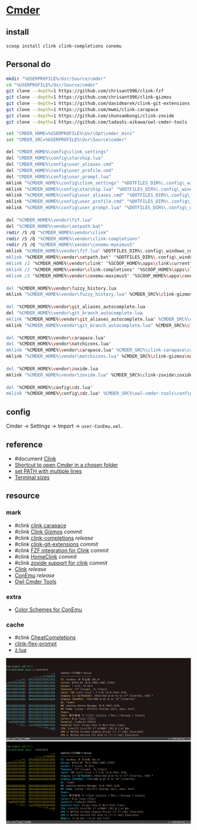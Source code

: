 # [Cmder](https://cmder.app/)

## install

```sh
scoop install clink clink-completions conemu
```

## Personal do

```sh
mkdir "%USERPROFILE%/Usr/Source/cmder"
cd "%USERPROFILE%/Usr/Source/cmder"
git clone --depth=1 https://github.com/chrisant996/clink-fzf
git clone --depth=1 https://github.com/chrisant996/clink-gizmos
git clone --depth=1 https://github.com/davidmarek/clink-git-extensions
git clone --depth=1 https://github.com/mwmi/clink-carapace
git clone --depth=1 https://github.com/shunsambongi/clink-zoxide
git clone --depth=1 https://github.com/tadashi-aikawa/owl-cmder-tools
```

```sh
set "CMDER_HOME=%USERPROFILE%\Usr\Opt\cmder_mini"
set "CMDER_SRC=%USERPROFILE%\Usr\Source\cmder"

del "CMDER_HOME%\config\clink_settings"
del "CMDER_HOME%\config\starship.lua"
del "CMDER_HOME%\config\user_aliases.cmd"
del "CMDER_HOME%\config\user_profile.cmd"
del "CMDER_HOME%\config\user_prompt.lua"
mklink "%CMDER_HOME%\config\clink_settings" "%DOTFILES_DIR%\.config\_windows_cmder\config\clink_settings"
mklink "%CMDER_HOME%\config\starship.lua" "%DOTFILES_DIR%\.config\_windows_cmder\config\starship.lua"
mklink "%CMDER_HOME%\config\user_aliases.cmd" "%DOTFILES_DIR%\.config\_windows_cmder\config\user_aliases.cmd"
mklink "%CMDER_HOME%\config\user_profile.cmd" "%DOTFILES_DIR%\.config\_windows_cmder\config\user_profile.cmd"
mklink "%CMDER_HOME%\config\user_prompt.lua" "%DOTFILES_DIR%\.config\_windows_cmder\config\user_prompt.lua"

del "%CMDER_HOME%\vendor\fzf.lua"
del "%CMDER_HOME%\vendor\setpath.bat"
rmdir /S /Q "%CMDER_HOME%\vendor\clink"
rmdir /S /Q "%CMDER_HOME%\vendor\clink-completions"
rmdir /S /Q "%CMDER_HOME%\vendor\conemu-maximus5"
mklink "%CMDER_HOME%\vendor\fzf.lua" %DOTFILES_DIR%\.config\_windows_cmder\vendor\fzf.lua"
mklink "%CMDER_HOME%\vendor\setpath.bat" "%DOTFILES_DIR%\.config\_windows_cmder\vendor\setpath.bat"
mklink /J "%CMDER_HOME%\vendor\clink" "%SCOOP_HOME%\apps\clink\current"
mklink /J "%CMDER_HOME%\vendor\clink-completions" "%SCOOP_HOME%\apps\clink-completions\current"
mklink /J "%CMDER_HOME%\vendor\conemu-maximus5" "%SCOOP_HOME%\apps\conemu\current"

del "%CMDER_HOME%\vendor\fuzzy_history.lua
mklink "%CMDER_HOME%\vendor\fuzzy_history.lua" %CMDER_SRC%\clink-gizmos\fuzzy_history.lua"

del "%CMDER_HOME%\vendor\git_aliases_autocomplete.lua
del "%CMDER_HOME%\vendor\git_branch_autocomplete.lua
mklink "%CMDER_HOME%\vendor\git_aliases_autocomplete.lua" %CMDER_SRC%\clink-git-extensions\git_aliases_autocomplete.lua"
mklink "%CMDER_HOME%\vendor\git_branch_autocomplete.lua" %CMDER_SRC%\clink-git-extensions\git_branch_autocomplete.lua"

del "%CMDER_HOME%\vendor\carapace.lua"
del "%CMDER_HOME%\vendor\matchicons.lua"
mklink "%CMDER_HOME%\vendor\carapace.lua" %CMDER_SRC%\clink-carapace\carapace.lua"
mklink "%CMDER_HOME%\vendor\matchicons.lua" %CMDER_SRC%\clink-gizmos\matchicons.lua"

del "%CMDER_HOME%\vendor\zoxide.lua
mklink "%CMDER_HOME%\vendor\zoxide.lua" %CMDER_SRC%\clink-zoxide\zoxide.lua"

del "%CMDER_HOME%\config\cdz.lua"
mklink "%CMDER_HOME%\config\cdz.lua" %CMDER_SRC%\owl-cmder-tools\config\cdz.lua"
```

## config

Cmder → Settings → Import → `user-ConEmu.xml`.

## reference

- #document [Clink](https://chrisant996.github.io/clink/clink.html)
- [Shortcut to open Cmder in a chosen folder](https://github.com/cmderdev/cmder#shortcut-to-open-cmder-in-a-chosen-folder)
- [set PATH with multiple lines](https://stackoverflow.com/questions/40909459/set-path-with-multiple-lines)
- [Terminal sizes](https://help.gnome.org/users/gnome-terminal/stable/app-terminal-sizes.html.en)

## resource

### mark

- #clink [clink carapace](https://github.com/mwmi/clink-carapace)
- #clink [Clink Gizmos](https://github.com/chrisant996/clink-gizmos) _commit_
- #clink [clink-completions](https://github.com/vladimir-kotikov/clink-completions) _release_
- #clink [clink-git-extensions](https://github.com/davidmarek/clink-git-extensions) _commit_
- #clink [FZF integration for Clink](https://github.com/chrisant996/clink-fzf) _commit_
- #clink [HomeClink](https://github.com/HeyItsJono/HomeClink) _commit_
- #clink [zoxide support for clink](https://github.com/shunsambongi/clink-zoxide) _commit_
- [Clink](https://github.com/chrisant996/clink) _release_
- [ConEmu](https://github.com/Maximus5/ConEmu) _release_
- [Owl Cmder Tools](https://github.com/tadashi-aikawa/owl-cmder-tools)

### extra

- [Color Schemes for ConEmu](https://github.com/hasansujon786/Cmder-Color-Themes)

### cache

- #clink [CheatCompletions](https://github.com/HeyItsJono/CheatCompletions)
- [clink-flex-prompt](https://github.com/chrisant996/clink-flex-prompt)
- [z.lua](https://github.com/skywind3000/z.lua)

![colorcheme_fakenight](/_image/opt/_windows/cmder/colorcheme_fakenight.png)
![colorscheme_vanta](/_image/opt/_windows/cmder/colorscheme_vanta.png)
